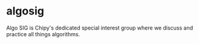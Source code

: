 # algosig
Algo SIG is Chipy's dedicated special interest group where we discuss and practice all things algorithms.
